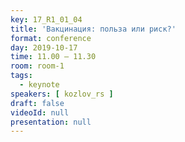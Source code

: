 ```yaml
---
key: 17_R1_01_04
title: 'Вакцинация: польза или риск?'
format: conference
day: 2019-10-17
time: 11.00 – 11.30
room: room-1
tags:
  - keynote
speakers: [ kozlov_rs ]
draft: false
videoId: null
presentation: null
---
```


